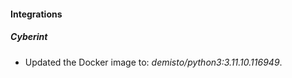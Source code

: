 #### Integrations

##### Cyberint

- Updated the Docker image to: *demisto/python3:3.11.10.116949*.
